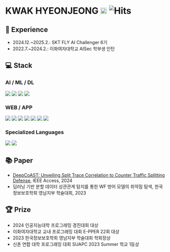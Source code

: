 # KWAK HYEONJEONG <a href="https://solved.ac/kwakhj0205"><img src="https://static.solved.ac/tier_small/19.svg" width="20" /></a> ![Hits](https://hits.seeyoufarm.com/api/count/incr/badge.svg?url=https%3A%2F%2Fgithub.com%2Fkwakrhkr59&count_bg=%23BDFEFF&title_bg=%2377E7E9&icon=&icon_color=%23E7E7E7&title=hits&edge_flat=false) 

<!-- 
[![Solved.ac Profile](http://mazassumnida.wtf/api/v2/generate_badge?boj=kwakhj0205)](https://solved.ac/kwakhj0205)

![Top Langs](https://github-readme-stats.vercel.app/api/top-langs/?username=kwakrhkr59)
-->

## 💼 Experience

- 2024.12.~2025.2.: SKT FLY AI Challenger 6기
- 2022.7.~2024.2.: 이화여자대학교 AISec 학부생 인턴

## 💻 Stack

### AI / ML / DL
<div>
<img src="https://img.shields.io/badge/Keras-%23D00000.svg?style=for-the-badge&logo=Keras&logoColor=white">
<img src="https://img.shields.io/badge/PyTorch-%23EE4C2C.svg?style=for-the-badge&logo=PyTorch&logoColor=white">
<img src="https://img.shields.io/badge/SciPy-%230C55A5.svg?style=for-the-badge&logo=scipy&logoColor=%white">
<img src="https://img.shields.io/badge/TensorFlow-%23FF6F00.svg?style=for-the-badge&logo=TensorFlow&logoColor=white">
</div>

### WEB / APP
<div>
<img src="https://img.shields.io/badge/html5-E34F26?style=for-the-badge&logo=html5&logoColor=white">
<img src="https://img.shields.io/badge/css-1572B6?style=for-the-badge&logo=css3&logoColor=white">
<img src="https://img.shields.io/badge/javascript-F7DF1E?style=for-the-badge&logo=javascript&logoColor=black">
<img src="https://img.shields.io/badge/node.js-339933?style=for-the-badge&logo=Node.js&logoColor=white">
<img src="https://img.shields.io/badge/flask-000000?style=for-the-badge&logo=flask&logoColor=white">
<img src="https://img.shields.io/badge/mysql-4479A1?style=for-the-badge&logo=mysql&logoColor=white">
<img src="https://img.shields.io/badge/linux-FCC624?style=for-the-badge&logo=linux&logoColor=black">
</div>

### Specialized Languages
<div>
<img src="https://img.shields.io/badge/c++-00599C?style=for-the-badge&logo=c%2B%2B&logoColor=white">
<img src="https://img.shields.io/badge/python-3776AB?style=for-the-badge&logo=python&logoColor=white">
</div>

## 📚 Paper

- [DeepCoAST: Unveiling Split Trace Correlation to Counter Traffic Splitting Defense](https://ieeexplore.ieee.org/document/10737061), IEEE Access, 2024
- 딥러닝 기반 분할 데이터 상관관계 탐지를 통한 WF 방어 모델의 취약점 탐색, 한국정보보호학회 영남지부 학술대회, 2023

## 🏆 Prize

- 2024 인공지능대학 프로그래밍 경진대회 대상
- 이화여자대학교 교내 프로그래밍 대회 E-PPER 22회 대상
- 2023 한국정보보호학회 영남지부 학술대회 학회장상
- 신촌 연합 대학 프로그래밍 대회 SUAPC 2023 Summer 학교 1등상
